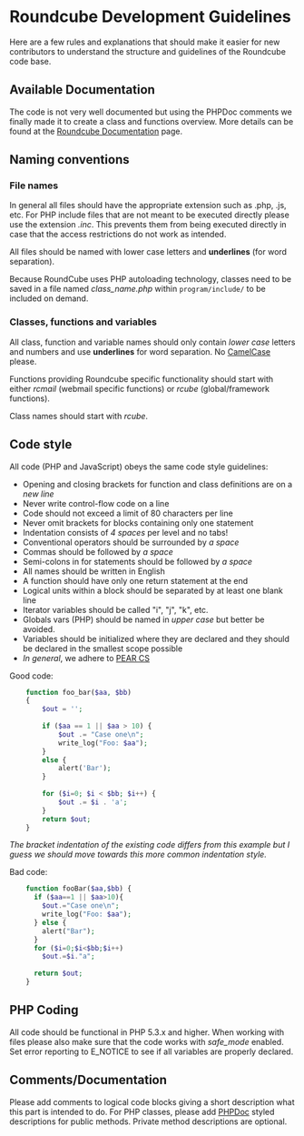# Roundcube Development Guidelines

Here are a few rules and explanations that should make it easier for new contributors to understand the structure and guidelines of the Roundcube code base.

## Available Documentation

The code is not very well documented but using the PHPDoc comments we finally made it to create a class and functions overview. More details can be found at the [Roundcube Documentation](Dev:-Docs) page.

## Naming conventions

### File names

In general all files should have the appropriate extension such as .php, .js, etc. For PHP include files that are not meant to be executed directly please use the extension _.inc_. This prevents them from being executed directly in case that the access restrictions do not work as intended.

All files should be named with lower case letters and __underlines__ (for word separation).

Because RoundCube uses PHP autoloading technology, classes need to be saved in a file named _class_name.php_ within `program/include/` to be included on demand.

### Classes, functions and variables

All class, function and variable names should only contain _lower case_ letters and numbers and use __underlines__ for word separation. No [CamelCase](http://en.wikipedia.org/wiki/CamelCase) please.

Functions providing Roundcube specific functionality should start with either _rcmail_ (webmail specific functions) or _rcube_ (global/framework functions).

Class names should start with _rcube_.


## Code style

All code (PHP and JavaScript) obeys the same code style guidelines:
 * Opening and closing brackets for function and class definitions are on a _new line_
 * Never write control-flow code on a line
 * Code should not exceed a limit of 80 characters per line 
 * Never omit brackets for blocks containing only one statement
 * Indentation consists of _4 spaces_ per level and no tabs!
 * Conventional operators should be surrounded by _a space_
 * Commas should be followed by _a space_
 * Semi-colons in for statements should be followed by _a space_
 * All names should be written in English
 * A function should have only one return statement at the end
 * Logical units within a block should be separated by at least one blank line
 * Iterator variables should be called "i", "j", "k", etc.
 * Globals vars (PHP) should be named in _upper case_ but better be avoided.
 * Variables should be initialized where they are declared and they should be declared in the smallest scope possible
 * _In general_, we adhere to [PEAR CS](http://pear.php.net/manual/en/standards.php)

Good code:
```php
    function foo_bar($aa, $bb)
    {
        $out = '';
    
        if ($aa == 1 || $aa > 10) {
            $out .= "Case one\n";
            write_log("Foo: $aa");
        }
        else {
            alert('Bar');
        }
    
        for ($i=0; $i < $bb; $i++) {
            $out .= $i . 'a';
        }
        return $out;
    }
```

_The bracket indentation of the existing code differs from this example but I guess we should move towards this more common indentation style._

Bad code:
```php
    function fooBar($aa,$bb) {
      if ($aa==1 || $aa>10){
        $out.="Case one\n";
        write_log("Foo: $aa");
      } else {
        alert("Bar");
      }
      for ($i=0;$i<$bb;$i++)
        $out.=$i."a";
    
      return $out;
    }
```

## PHP Coding

All code should be functional in PHP 5.3.x and higher. When working with files please also make sure that the code works with _safe_mode_ enabled. Set error reporting to E_NOTICE to see if all variables are properly declared.

## Comments/Documentation

Please add comments to logical code blocks giving a short description what this part is intended to do.
For PHP classes, please add [PHPDoc](http://www.phpdoc.org) styled descriptions for public methods. Private method descriptions are optional.

